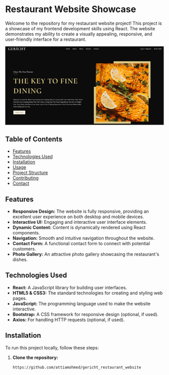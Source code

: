 # Restaurant Website Showcase

Welcome to the repository for my restaurant website project! This project is a showcase of my frontend development skills using React. The website demonstrates my ability to create a visually appealing, responsive, and user-friendly interface for a restaurant.

![Website Screenshot](GerichtR.png)

## Table of Contents

- [Features](#features)
- [Technologies Used](#technologies-used)
- [Installation](#installation)
- [Usage](#usage)
- [Project Structure](#project-structure)
- [Contributing](#contributing)
- [Contact](#contact)

## Features

- **Responsive Design:** The website is fully responsive, providing an excellent user experience on both desktop and mobile devices.
- **Interactive UI:** Engaging and interactive user interface elements.
- **Dynamic Content:** Content is dynamically rendered using React components.
- **Navigation:** Smooth and intuitive navigation throughout the website.
- **Contact Form:** A functional contact form to connect with potential customers.
- **Photo Gallery:** An attractive photo gallery showcasing the restaurant's dishes.

## Technologies Used

- **React:** A JavaScript library for building user interfaces.
- **HTML5 & CSS3:** The standard technologies for creating and styling web pages.
- **JavaScript:** The programming language used to make the website interactive.
- **Bootstrap:** A CSS framework for responsive design (optional, if used).
- **Axios:** For handling HTTP requests (optional, if used).

## Installation

To run this project locally, follow these steps:

1. **Clone the repository:**
   ```sh
   https://github.com/attiamohmed/gericht_restaurant_website
